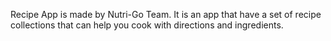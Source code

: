 Recipe App is made by Nutri-Go Team. It is an app that have a set of recipe collections that can help you cook with directions and ingredients.
